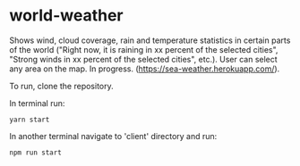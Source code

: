 # world-weather
Shows wind, cloud coverage, rain and temperature statistics in certain parts of the world ("Right now, it is raining in xx percent of the selected cities", "Strong winds in xx percent of the selected cities", etc.). User can select any area on the map. In progress. (https://sea-weather.herokuapp.com/). 

To run, clone the repository. 

In terminal run:

```yarn start```

In another terminal navigate to 'client' directory and run:

```npm run start```
